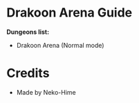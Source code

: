 # Drakoon Arena Guide

**Dungeons list:**
- Drakoon Arena (Normal mode)

# Credits
- Made by Neko-Hime